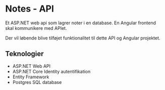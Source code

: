 # Notes - API

Et ASP.NET web api som lagrer noter i en database. En Angular frontend skal kommunikere med APIet.

Der vil løbende blive tilføjet funktionalitet til dette API og Angular projektet.

## Teknologier

- ASP.NET Web API
- ASP.NET Core Identity autentifikation
- Entity Framework
- Postgres SQL database
